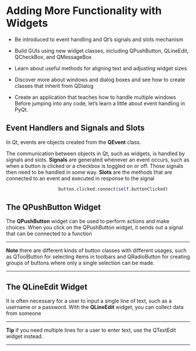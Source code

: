 Adding More Functionality with Widgets
======================================

* Be introduced to event handling and Qt’s signals and slots mechanism

* Build GUIs using new widget classes, including QPushButton, QLineEdit, QCheckBox, and QMessageBox

* Learn about useful methods for aligning text and adjusting widget sizes

* Discover more about windows and dialog boxes and see how to create classes that inherit from QDialog

* Create an application that teaches how to handle multiple windows Before jumping into any code, let’s learn a little about event handling in PyQt.


Event Handlers and Signals and Slots
------------------------------------


 In Qt, events are objects created from the **QEvent** class.
 
 The communication between objects in Qt, such as widgets, is handled by signals and slots. **Signals** are generated whenever an event occurs, such as when a button is clicked or a checkbox is toggled on or off. Those signals then need to be handled in some way. **Slots** are the methods that are connected to an event and executed in response to the signal

```python
                    button.clicked.connect(self.buttonClicked)
```



The QPushButton Widget
----------------------

The **QPushButton** widget can be used to perform actions and make choices. When you click on the QPushButton widget, it sends out a signal that can be connected to a function


___________________________________________________________________________
**Note** there are different kinds of button classes with different usages, 
such as QToolButton for selecting items in toolbars and QRadioButton for 
creating groups of buttons where only a single selection can be made.
___________________________________________________________________________


The QLineEdit Widget
--------------------

It is often necessary for a user to input a single line of text, such as a username or a password. With the **QLineEdit** widget, you can collect data from someone

___________________________________________________________________________
**Tip** if you need multiple lines for a user to enter text, 
use the QTextEdit widget instead.
___________________________________________________________________________
